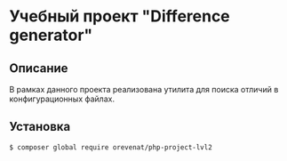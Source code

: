 # Учебный проект "Difference generator"


## Описание

В рамках данного проекта реализована утилита для поиска отличий в конфигурационных файлах.

## Установка

```
$ composer global require orevenat/php-project-lvl2
```
